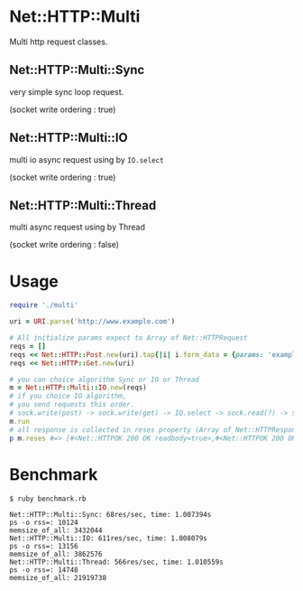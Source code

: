 Net::HTTP::Multi
===

Multi http request classes.

## Net::HTTP::Multi::Sync

very simple sync loop request.

(socket write ordering : true)

## Net::HTTP::Multi::IO

multi io async request using by `IO.select`

(socket write ordering : true)

## Net::HTTP::Multi::Thread

multi async request using by Thread

(socket write ordering : false)

# Usage

```ruby
require './multi'

uri = URI.parse('http://www.example.com')

# All initialize params expect to Array of Net::HTTPRequest
reqs = []
reqs << Net::HTTP::Post.new(uri).tap{|i| i.form_data = {params: 'example'}}
reqs << Net::HTTP::Get.new(uri)

# you can choice algorithm Sync or IO or Thread
m = Net::HTTP::Multi::IO.new(reqs)
# if you choice IO algorithm,
# you send requests this order.
# sock.write(post) -> sock.write(get) -> IO.select -> sock.read(?) -> sock.read(?)
m.run
# all response is collected in reses property (Array of Net::HTTPResponse)
p m.reses #=> [#<Net::HTTPOK 200 OK readbody=true>,#<Net::HTTPOK 200 OK readbody=true>]
```


# Benchmark

```
$ ruby benchmark.rb
```

```
Net::HTTP::Multi::Sync: 68res/sec, time: 1.007394s
ps -o rss=: 10124
memsize_of_all: 3432044
Net::HTTP::Multi::IO: 611res/sec, time: 1.008079s
ps -o rss=: 13156
memsize_of_all: 3862576
Net::HTTP::Multi::Thread: 566res/sec, time: 1.010559s
ps -o rss=: 14748
memsize_of_all: 21919738
```
